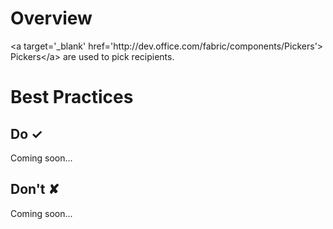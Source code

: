 # Overview
&lt;a target&#x3D;&#39;_blank&#39; href&#x3D;&#39;http:&#x2F;&#x2F;dev.office.com&#x2F;fabric&#x2F;components&#x2F;Pickers&#39;&gt; Pickers&lt;&#x2F;a&gt; are used to pick recipients.

# Best Practices

## Do &#10003;
Coming soon...

## Don't &#10008;
Coming soon...